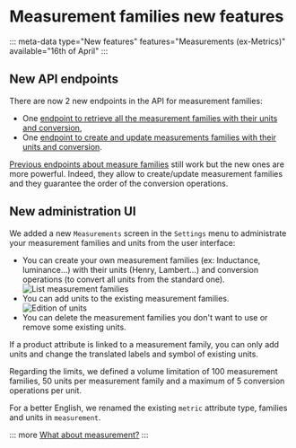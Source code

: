 # Measurement families new features
::: meta-data type="New features" features="Measurements (ex-Metrics)" available="16th of April"
:::

## New API endpoints
There are now 2 new endpoints in the API for measurement families:
- One [endpoint to retrieve all the measurement families with their units and conversion](https://api.akeneo.com/api-reference.html#measurement_families_get_list),
- One [endpoint to create and update measurements families with their units and conversion](https://api.akeneo.com/api-reference.html#patch_measurement_families).

[Previous endpoints about measure families](https://api.akeneo.com/api-reference.html#Measurefamily) still work but the new ones are more powerful. Indeed, they allow to create/update measurement families and they guarantee the order of the conversion operations.

## New administration UI
We added a new `Measurements` screen in the  `Settings` menu to administrate your measurement families and units from the user interface:
- You can create your own measurement families (ex: Inductance, luminance...) with their units (Henry, Lambert...) and conversion operations (to convert all units from the standard one).
![List measurement families](../img/Settings_Measurement_Families.png)
- You can add units to the existing measurement families.
![Edition of units](../img/Settings_Measurement_Families_Edit_Unit.png)
- You can delete the measurement families you don't want to use or remove some existing units.

If a product attribute is linked to a measurement family, you can only add units and change the translated labels and symbol of existing units.

Regarding the limits, we defined a volume limitation of 100 measurement families, 50 units per measurement family and a maximum of 5 conversion operations per unit.

For a better English, we renamed the existing `metric` attribute type, families and units in `measurement`.


::: more
[What about measurement?](../articles/what-about-measurements.html)
:::
